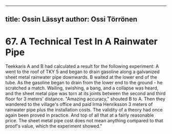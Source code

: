 
---
title: Ossin Lässyt
author: Ossi Törrönen
---

    
# 67. A Technical Test In A Rainwater Pipe

Teekkaris A and B had calculated a result for the following experiment: A went to the roof of TKY 5 and began to drain gasoline along a galvanized sheet metal rainwater pipe downwards. B waited at the lower end of the tube. As the gasoline began to drain from the lower end to the ground - he scratched a match. Wailing, swishing, a bang, and a collapse was heard, and the sheet metal pipe was torn at its joints between the second and third floor for 3 meters' distance. "Amazing accuracy," shouted B to A. Then they wandered to the village's office and paid Irma Henriksson 3 meters of rainwater pipe plus the installation costs. The validity of a theory had once again been proved in practice. And top of all that at a fairly reasonable price. The sheet metal pipe cost does not mean anything compared to that proof's value, which the experiment showed."

